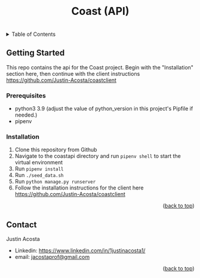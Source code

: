 <a id="readme-top"></a>
<br />
<div align="center">

<h1 align="center">Coast (API)</h1>
<br/>
</div>

<!-- TABLE OF CONTENTS -->
<details>
  <summary>Table of Contents</summary>
  <ol>
    <li>
      <a href="#getting-started">Getting Started</a>
      <ul>
        <li><a href="#prerequisites">Prerequisites</a></li>
        <li><a href="#installation">Installation</a></li>
      </ul>
    </li>
    <li><a href="#contact">Contact</a></li>
  </ol>
</details>

<!-- GETTING STARTED -->
## Getting Started
This repo contains the api for the Coast project. Begin with the "Installation" section here, then continue with the client instructions https://github.com/Justin-Acosta/coastclient

### Prerequisites
- python3 3.9 (adjust the value of python_version in this project's Pipfile if needed.)
- pipenv

### Installation
1. Clone this repository from Github
3. Navigate to the coastapi directory and run ```pipenv shell``` to start the virtual environment
2. Run ```pipenv install```
4. Run ```./seed_data.sh```
5. Run ```python manage.py runserver```
6. Follow the installation instructions for the client here https://github.com/Justin-Acosta/coastclient

<p align="right">(<a href="#readme-top">back to top</a>)</p>

<!-- CONTACT -->
## Contact
Justin Acosta 
- Linkedin: https://www.linkedin.com/in/1justinacosta1/
- email: jacostaprof@gmail.com

<p align="right">(<a href="#readme-top">back to top</a>)</p>
